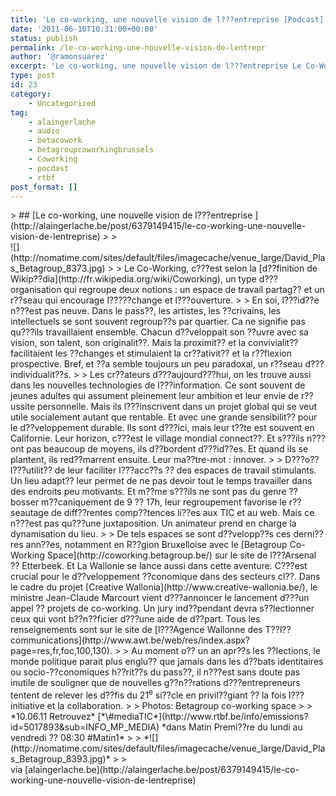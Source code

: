 ```yaml
---
title: 'Le co-working, une nouvelle vision de l???entreprise [Podcast]'
date: '2011-06-10T10:31:00+00:00'
status: publish
permalink: /le-co-working-une-nouvelle-vision-de-lentrepr
author: '@ramonsuarez'
excerpt: 'Le co-working, une nouvelle vision de l???entreprise Le Co-Working, c???est selon la d??finition de Wikip??dia, un type d???organisation qui regroupe deux notions : un espace de travail partag?? et un r??seau qui encourage l?????change et l???ouve...'
type: post
id: 23
category:
    - Uncategorized
tag:
    - alaingerlache
    - audio
    - betacowork
    - betagroupcoworkingbrussels
    - Coworking
    - pocdast
    - rtbf
post_format: []
---
```

<div class="posterous_bookmarklet_entry">> ## [Le co-working, une nouvelle vision de l???entreprise ](http://alaingerlache.be/post/6379149415/le-co-working-une-nouvelle-vision-de-lentreprise)
> 
> <div class="textpostbody">![](http://nomatime.com/sites/default/files/imagecache/venue_large/David_Plas_Betagroup_8373.jpg)
> 
> Le Co-Working, c???est selon la [d??finition de Wikip??dia](http://fr.wikipedia.org/wiki/Coworking), un type d???organisation qui regroupe deux notions : un espace de travail partag?? et un r??seau qui encourage l?????change et l???ouverture.
> 
> En soi, l???id??e n???est pas neuve. Dans le pass??, les artistes, les ??crivains, les intellectuels se sont souvent regroup??s par quartier. Ca ne signifie pas qu???ils travaillaient ensemble. Chacun d??veloppait son ??uvre avec sa vision, son talent, son originalit??. Mais la proximit?? et la convivialit?? facilitaient les ??changes et stimulaient la cr??ativit?? et la r??flexion prospective. Bref, et ??a semble toujours un peu paradoxal, un r??seau d???individualit??s.
> 
> Les cr??ateurs d???aujourd???hui, on les trouve aussi dans les nouvelles technologies de l???information. Ce sont souvent de jeunes adultes qui assument pleinement leur ambition et leur envie de r??ussite personnelle. Mais ils l???inscrivent dans un projet global qui se veut utile socialement autant que rentable. Et avec une grande sensibilit?? pour le d??veloppement durable. Ils sont d???ici, mais leur t??te est souvent en Californie. Leur horizon, c???est le village mondial connect??. Et s???ils n???ont pas beaucoup de moyens, ils d??bordent d???id??es. Et quand ils se plantent, ils red??marrent ensuite. Leur ma??tre-mot : innover.
> 
> D???o?? l???utilit?? de leur faciliter l???acc??s ?? des espaces de travail stimulants. Un lieu adapt?? leur permet de ne pas devoir tout le temps travailler dans des endroits peu motivants. Et m??me s???ils ne sont pas du genre ?? bosser m??caniquement de 9 ?? 17h, leur regroupement favorise le r??seautage de diff??rentes comp??tences li??es aux TIC et au web. Mais ce n???est pas qu???une juxtaposition. Un animateur prend en charge la dynamisation du lieu.
> 
> De tels espaces se sont d??velopp??s ces derni??res ann??es, notamment en R??gion Bruxelloise avec le [Betagroup Co-Working Space](http://coworking.betagroup.be/) sur le site de l???Arsenal ?? Etterbeek. Et La Wallonie se lance aussi dans cette aventure. C???est crucial pour le d??veloppement ??conomique dans des secteurs cl??. Dans le cadre du projet [Creative Wallonia](http://www.creative-wallonia.be/), le ministre Jean-Claude Marcourt vient d???annoncer le lancement d???un appel ?? projets de co-working. Un jury ind??pendant devra s??lectionner ceux qui vont b??n??ficier d???une aide de d??part. Tous les renseignements sont sur le site de [l???Agence Wallonne des T??l??communications](http://www.awt.be/web/res/index.aspx?page=res,fr,foc,100,130).
> 
> Au moment o?? un an apr??s les ??lections, le monde politique parait plus englu?? que jamais dans les d??bats identitaires ou socio-??conomiques h??rit??s du pass??, il n???est sans doute pas inutile de souligner que de nouvelles g??n??rations d???entrepreneurs tentent de relever les d??fis du 21<sup>e</sup> si??cle en privil??giant ?? la fois l???initiative et la collaboration.
> 
> Photos: Betagroup co-working space
> 
> *10.06.11 Retrouvez* [*\#mediaTIC*](http://www.rtbf.be/info/emissions?id=5017893&sub=INFO_MP_MEDIA) *dans Matin Premi??re du lundi au vendredi ?? 08:30 #Matin1*
> 
> *![](http://nomatime.com/sites/default/files/imagecache/venue_large/David_Plas_Betagroup_8393.jpg)*
> 
> </div>

<div class="posterous_quote_citation">via [alaingerlache.be](http://alaingerlache.be/post/6379149415/le-co-working-une-nouvelle-vision-de-lentreprise)</div><div></div></div>
